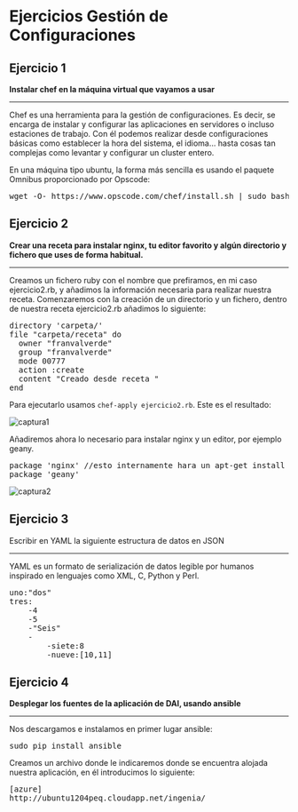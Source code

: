 Ejercicios Gestión de Configuraciones
=====================================
Ejercicio 1
-----------
<strong>Instalar chef en la máquina virtual que vayamos a usar</strong><hr>
Chef es una herramienta para la gestión de configuraciones. Es decir, se encarga de instalar y configurar las aplicaciones en servidores o incluso estaciones de trabajo. Con él podemos realizar desde configuraciones básicas como establecer la hora del sistema, el idioma… hasta cosas tan complejas como levantar y configurar un cluster entero.

En una máquina tipo ubuntu, la forma más sencilla es usando el paquete Omnibus proporcionado por Opscode:
<pre>
wget -O- https://www.opscode.com/chef/install.sh | sudo bash
</pre>

Ejercicio 2
-----------
<strong>Crear una receta para instalar nginx, tu editor favorito y algún directorio y fichero que uses de forma habitual.</strong><hr>
Creamos un fichero ruby con el nombre que prefiramos, en mi caso ejercicio2.rb, y añadimos la información necesaria para realizar nuestra receta.
Comenzaremos con la creación de un directorio y un fichero, dentro de nuestra receta ejercicio2.rb añadimos lo siguiente:
<pre>
directory 'carpeta/'
file "carpeta/receta" do
  owner "franvalverde"
  group "franvalverde"
  mode 00777
  action :create
  content "Creado desde receta "
end
</pre>
Para ejecutarlo usamos `chef-apply ejercicio2.rb`. Este es el resultado:

![captura1](https://dl.dropbox.com/s/ksb0iojg0bdsovx/receta_carpeta.png)

Añadiremos ahora lo necesario para instalar nginx y un editor, por ejemplo geany. 
<pre>
package 'nginx' //esto internamente hara un apt-get install
package 'geany'
</pre>
![captura2](https://dl.dropbox.com/s/41cr4qsl6zqv72w/receta_geany.png)

Ejercicio 3
-----------
<srong>Escribir en YAML la siguiente estructura de datos en JSON</strong><hr>
YAML es un formato de serialización de datos legible por humanos inspirado en lenguajes como XML, C, Python y Perl.
<pre>
uno:"dos"
tres:
    -4
    -5
    -"Seis"
    -
        -siete:8
        -nueve:[10,11]
</pre>

Ejercicio 4 
-----------
<strong>Desplegar los fuentes de la aplicación de DAI, usando ansible</strong>
<hr>
Nos descargamos e instalamos en primer lugar ansible:
<pre>
sudo pip install ansible
</pre>
Creamos un archivo donde le indicaremos donde se encuentra alojada nuestra aplicación, en él introducimos lo siguiente:
<pre>
[azure]
http://ubuntu1204peq.cloudapp.net/ingenia/
</pre>
